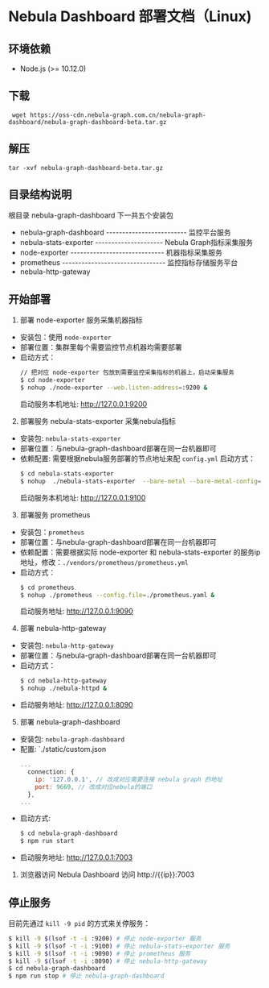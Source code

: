 # Nebula Dashboard 部署文档（Linux)

## 环境依赖
- Node.js (>= 10.12.0)

## 下载
` wget https://oss-cdn.nebula-graph.com.cn/nebula-graph-dashboard/nebula-graph-dashboard-beta.tar.gz`

## 解压
`tar -xvf nebula-graph-dashboard-beta.tar.gz`


## 目录结构说明
根目录 nebula-graph-dashboard 下一共五个安装包
- nebula-graph-dashboard ------------------------- 监控平台服务
- nebula-stats-exporter --------------------- Nebula Graph指标采集服务
- node-exporter ----------------------------- 机器指标采集服务
- prometheus -------------------------------- 监控指标存储服务平台
- nebula-http-gateway


## 开始部署

1. 部署 node-exporter 服务采集机器指标
- 安装包：使用 `node-exporter`
- 部署位置：集群里每个需要监控节点机器均需要部署
- 启动方式：
  ```bash
  // 把对应 node-exporter 包放到需要监控采集指标的机器上，启动采集服务
  $ cd node-exporter
  $ nohup ./node-exporter --web.listen-address=:9200 &
  ```
  启动服务本机地址: http://127.0.0.1:9200

2. 部署服务 nebula-stats-exporter 采集nebula指标
- 安装包: `nebula-stats-exporter`
- 部署位置：与nebula-graph-dashboard部署在同一台机器即可
- 依赖配置: 需要根据nebula服务部署的节点地址来配 `config.yml`
  启动方式：
  ```bash
  $ cd nebula-stats-exporter
  $ nohup  ./nebula-stats-exporter  --bare-metal --bare-metal-config=./config.yaml &
  ```
  启动服务本机地址: http://127.0.0.1:9100

3. 部署服务 prometheus
- 安装包：`prometheus`
- 部署位置：与nebula-graph-dashboard部署在同一台机器即可
- 依赖配置：需要根据实际 node-exporter 和 nebula-stats-exporter 的服务ip地址，修改：`./vendors/prometheus/prometheus.yml`
- 启动方式：
  ```bash
  $ cd prometheus
  $ nohup ./prometheus --config.file=./prometheus.yaml &
  ```
  启动服务地址: http://127.0.0.1:9090

4. 部署 nebula-http-gateway
- 安装包: `nebula-http-gateway`
- 部署位置：与nebula-graph-dashboard部署在同一台机器即可
- 启动方式：
  ```bash
  $ cd nebula-http-gateway
  $ nohup ./nebula-httpd &
  ```
- 启动服务地址: http://127.0.0.1:8090

5. 部署 nebula-graph-dashboard
- 安装包: `nebula-graph-dashboard`
- 配置: `./static/custom.json
  ```javascript
  ...
    connection: {
      ip: '127.0.0.1', // 改成对应需要连接 nebula graph 的地址
      port: 9669, // 改成对应nebula的端口
    },
  ...
  ```
- 启动方式:
  ```bash
  $ cd nebula-graph-dashboard
  $ npm run start
  ```
- 启动服务地址: http://127.0.0.1:7003

1. 浏览器访问 Nebula Dashboard
访问 http://{{ip}}:7003


## 停止服务
目前先通过 `kill -9 pid` 的方式来关停服务：

```bash
$ kill -9 $(lsof -t -i :9200) # 停止 node-exporter 服务
$ kill -9 $(lsof -t -i :9100) # 停止 nebula-stats-exporter 服务
$ kill -9 $(lsof -t -i :9090) # 停止 prometheus 服务
$ kill -9 $(lsof -t -i :8090) # 停止 nebula-http-gateway
$ cd nebula-graph-dashboard
$ npm run stop # 停止 nebula-graph-dashboard
```



